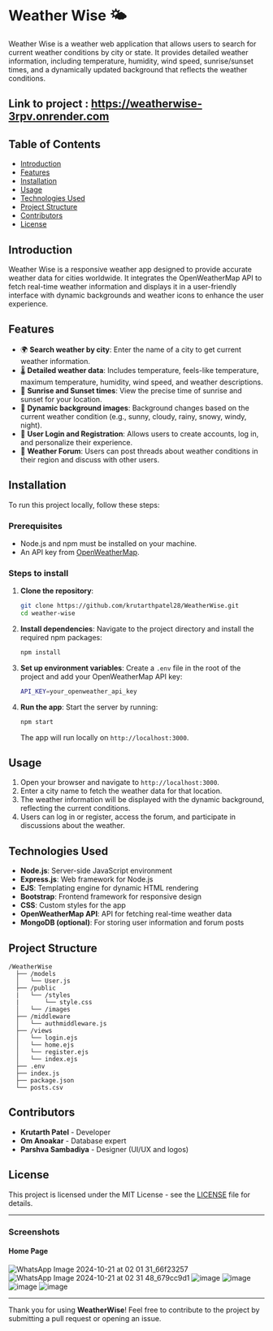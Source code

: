 # Weather Wise 🌤️

Weather Wise is a weather web application that allows users to search for current weather conditions by city or state. It provides detailed weather information, including temperature, humidity, wind speed, sunrise/sunset times, and a dynamically updated background that reflects the weather conditions.
## Link to project : https://weatherwise-3rpv.onrender.com

## Table of Contents
- [Introduction](#introduction)
- [Features](#features)
- [Installation](#installation)
- [Usage](#usage)
- [Technologies Used](#technologies-used)
- [Project Structure](#project-structure)
- [Contributors](#contributors)
- [License](#license)

## Introduction
Weather Wise is a responsive weather app designed to provide accurate weather data for cities worldwide. It integrates the OpenWeatherMap API to fetch real-time weather information and displays it in a user-friendly interface with dynamic backgrounds and weather icons to enhance the user experience.

## Features
- 🌍 **Search weather by city**: Enter the name of a city to get current weather information.
- 🌡️ **Detailed weather data**: Includes temperature, feels-like temperature, maximum temperature, humidity, wind speed, and weather descriptions.
- 🌅 **Sunrise and Sunset times**: View the precise time of sunrise and sunset for your location.
- 🌄 **Dynamic background images**: Background changes based on the current weather condition (e.g., sunny, cloudy, rainy, snowy, windy, night).
- 👤 **User Login and Registration**: Allows users to create accounts, log in, and personalize their experience.
- 💬 **Weather Forum**: Users can post threads about weather conditions in their region and discuss with other users.

## Installation

To run this project locally, follow these steps:

### Prerequisites
- Node.js and npm must be installed on your machine.
- An API key from [OpenWeatherMap](https://openweathermap.org/api).

### Steps to install
1. **Clone the repository**:
    ```bash
    git clone https://github.com/krutarthpatel28/WeatherWise.git
    cd weather-wise
    ```

2. **Install dependencies**:
    Navigate to the project directory and install the required npm packages:
    ```bash
    npm install
    ```

3. **Set up environment variables**:
    Create a `.env` file in the root of the project and add your OpenWeatherMap API key:
    ```bash
    API_KEY=your_openweather_api_key
    ```

4. **Run the app**:
    Start the server by running:
    ```bash
    npm start
    ```

    The app will run locally on `http://localhost:3000`.

## Usage
1. Open your browser and navigate to `http://localhost:3000`.
2. Enter a city name to fetch the weather data for that location.
3. The weather information will be displayed with the dynamic background, reflecting the current conditions.
4. Users can log in or register, access the forum, and participate in discussions about the weather.

## Technologies Used
- **Node.js**: Server-side JavaScript environment
- **Express.js**: Web framework for Node.js
- **EJS**: Templating engine for dynamic HTML rendering
- **Bootstrap**: Frontend framework for responsive design
- **CSS**: Custom styles for the app
- **OpenWeatherMap API**: API for fetching real-time weather data
- **MongoDB (optional)**: For storing user information and forum posts

## Project Structure
```
/WeatherWise
  ├── /models
  │   └── User.js
  ├── /public
  |   └── /styles
  |       └── style.css
  │   └── /images
  ├── /middleware
  │   └── authmiddleware.js
  ├── /views
  │   └── login.ejs
  │   └── home.ejs
  │   └── register.ejs
  │   └── index.ejs
  ├── .env
  ├── index.js
  ├── package.json
  └── posts.csv
```
## Contributors
- **Krutarth Patel** - Developer
- **Om Anoakar** - Database expert
- **Parshva Sambadiya** - Designer (UI/UX and logos)

## License
This project is licensed under the MIT License - see the [LICENSE](LICENSE) file for details.

---

### Screenshots
#### Home Page
![WhatsApp Image 2024-10-21 at 02 01 31_66f23257](https://github.com/user-attachments/assets/13182a14-04f5-41b4-9b77-ca5a93c7493c)
![WhatsApp Image 2024-10-21 at 02 31 48_679cc9d1](https://github.com/user-attachments/assets/6a799c02-fcf0-429c-a701-79a58aa7c737)
![image](https://github.com/user-attachments/assets/bc64aff5-a8e2-4e69-ae76-f71a89dcba9c)
![image](https://github.com/user-attachments/assets/e276d874-fdab-42e0-8171-89f27bf87f55)
![image](https://github.com/user-attachments/assets/32e15be8-8c0f-4db8-aad7-978ba02b5c34)
![image](https://github.com/user-attachments/assets/deea6347-6c7c-4368-b15b-3e652203df53)


---

Thank you for using **WeatherWise**! Feel free to contribute to the project by submitting a pull request or opening an issue.
